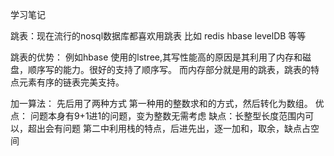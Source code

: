学习笔记

跳表：现在流行的nosql数据库都喜欢用跳表 比如 redis hbase levelDB 等等

跳表的优势：
例如hbase 使用的lstree,其写性能高的原因是其利用了内存和磁盘，顺序写的能力。很好的支持了顺序写。
而内存部分就是用的跳表，跳表的特点元素有序的链表完美支持。

加一算法：
先后用了两种方式 
第一种用的整数求和的方式，然后转化为数组。
优点： 问题本身有9+1进1的问题，变为整数无需考虑
缺点：长整型长度范围内可以，超出会有问题
第二中利用栈的特点，后进先出，逐一加和，取余，缺点占空间
